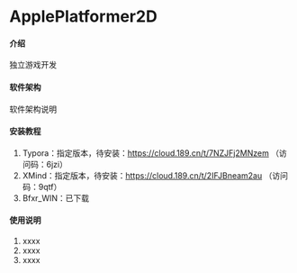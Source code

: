 # ApplePlatformer2D

#### 介绍
独立游戏开发

#### 软件架构
软件架构说明


#### 安装教程

1.  Typora：指定版本，待安装：https://cloud.189.cn/t/7NZJFj2MNzem （访问码：6jzi）
2.  XMind：指定版本，待安装：https://cloud.189.cn/t/2IFJBneam2au （访问码：9qtf）
3.  Bfxr_WIN：已下载

#### 使用说明

1.  xxxx
2.  xxxx
3.  xxxx
